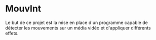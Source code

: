 # MouvInt
Le but de ce projet est la mise en place d'un programme capable de détecter les mouvements sur un média vidéo et d'appliquer différents effets.
